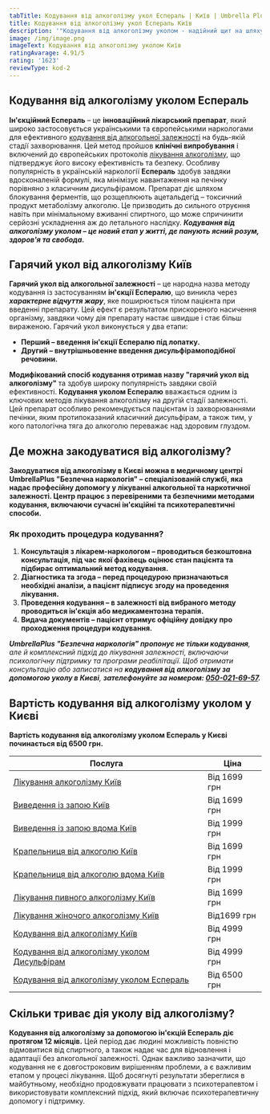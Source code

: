 ```yaml
---
tabTitle: Кодування від алкоголізму укол Еспераль | Київ | Umbrella Plus | Від 6500 грн
title: Кодування від алкоголізму укол Еспераль Київ
description: '"Кодування від алкоголізму уколом - надійний щит на шляху до тверезості!"'
image: /img/image.png
imageText: Кодування від алкоголізму уколом Київ
ratingAvarage: 4.91/5
rating: '1623'
reviewType: kod-2
---
```


## Кодування від алкоголізму уколом Еспераль

**Ін'єкційний Еспераль** – це **інноваційний лікарський препарат**, який широко застосовується українськими та європейськими наркологами для ефективного [кодування від алкогольної залежності](https://umbrella-plus.com.ua/uk/kiev/kodirovka-ot-alkogolia-kiev-ua/) на будь-якій стадії захворювання. Цей метод пройшов **клінічні випробування** і включений до європейських протоколів [лікування алкоголізму](https://umbrella-plus.com.ua/uk/kiev/likyvania-alkogolizmy-kiev/), що підтверджує його високу ефективність та безпеку. Особливу популярність в українській наркології **Еспераль** здобув завдяки вдосконаленій формулі, яка мінімізує навантаження на печінку порівняно з класичним дисульфірамом. Препарат діє шляхом блокування ферментів, що розщеплюють ацетальдегід – токсичний продукт метаболізму алкоголю. Це призводить до сильного отруєння навіть при мінімальному вживанні спиртного, що може спричинити серйозні ускладнення аж до летального наслідку. ***Кодування від алкоголізму уколом – це новий етап у житті, де панують ясний розум, здоров'я та свобода.***

## Гарячий укол від алкоголізму Київ

**Гарячий укол від алкогольної залежності** – це народна назва методу кодування із застосуванням **ін'єкції Еспералю**, що виникла через ***характерне відчуття жару***, яке поширюється тілом пацієнта при введенні препарату. Цей ефект є результатом прискореного насичення організму, завдяки чому дія препарату настає швидше і стає більш вираженою. Гарячий укол виконується у два етапи:

* **Перший – введення ін'єкції Еспералю під лопатку.**
* **Другий – внутрішньовенне введення дисульфірамоподібної речовини.**

**Модифікований спосіб кодування отримав назву "гарячий укол від алкоголізму"** та здобув широку популярність завдяки своїй ефективності. **Кодування уколом Еспералю** вважається одним із ключових методів лікування алкоголізму на другій стадії залежності. Цей препарат особливо рекомендується пацієнтам із захворюваннями печінки, яким протипоказаний класичний дисульфірам, а також тим, у кого патологічна тяга до алкоголю переважає над здоровим глуздом.

## Де можна закодуватися від алкоголізму?

**Закодуватися від алкоголізму в Києві можна в медичному центрі UmbrellaPlus "Безпечна наркологія" – спеціалізованій службі, яка надає професійну допомогу у лікуванні алкогольної та наркотичної залежності. Центр працює з перевіреними та безпечними методами кодування, включаючи сучасні ін'єкційні та психотерапевтичні способи.**

### Як проходить процедура кодування?

1. **Консультація з лікарем-наркологом – проводиться безкоштовна консультація, під час якої фахівець оцінює стан пацієнта та підбирає оптимальний метод кодування.**
2. **Діагностика та згода – перед процедурою призначаються необхідні аналізи, а пацієнт підписує згоду на проведення лікування.**
3. **Проведення кодування – в залежності від вибраного методу проводиться ін'єкція або медикаментозна терапія.**
4. **Видача документів – пацієнт отримує офіційну довідку про проходження процедури кодування.**

***UmbrellaPlus "Безпечна наркологія" пропонує не тільки кодування**, але й комплексний підхід до лікування залежності, включаючи психологічну підтримку та програми реабілітації. Щоб отримати консультацію або записатися на **кодування від алкоголізму за допомогою уколу в Києві**, **зателефонуйте за номером: [050-021-69-57](tel:0500216957).***

## Вартість кодування від алкоголізму уколом у Києві

**Вартість кодування від алкоголізму уколом Еспераль у Києві починається від 6500 грн.**

| Послуга                                                                                                                         | Ціна         |
| ------------------------------------------------------------------------------------------------------------------------------- | ------------ |
| [Лікування алкоголізму Київ](https://umbrella-plus.com.ua/uk/kiev/likyvania-alkogolizmy-kiev/)                                  | Від 1699 грн |
| [Виведення із запою Київ](https://umbrella-plus.com.ua/uk/kiev/vivod-iz-zapoia-kiev-ua/)                                        | Від 1699 грн |
| [Виведення із запою вдома Київ](https://umbrella-plus.com.ua/uk/kiev/vivod-iz-zapoia-na-domy-kiev-ua/)                          | Від 1999 грн |
| [Крапельниця від алкоголю Київ](https://umbrella-plus.com.ua/uk/kiev/kapelnica_ot_alkogola_kiev/)                               | Від 1699 грн |
| [Крапельниця від алкоголю вдома Київ](https://umbrella-plus.com.ua/uk/kiev/kapelnica_ot_alkogola_na_dom_kiev/)                  | Від 1999 грн |
| [Лікування пивного алкоголізму Київ](https://umbrella-plus.com.ua/uk/kiev/likyvania-pivnogo-alkogolizma-kyiv/)                  | Від 1699 грн |
| [Лікування жіночого алкоголізму Київ](https://umbrella-plus.com.ua/uk/kiev/likyvania-jenskogo-alkogolizma-kiev/)                | Від1699 грн  |
| [Кодування від алкоголізму Київ](https://umbrella-plus.com.ua/uk/kiev/kodirovka-ot-alkogolia-kiev-ua/)                          | Від 4999 грн |
| [Кодування від алкоголізму уколом Дисульфірам](https://umbrella-plus.com.ua/uk/kiev/kodirovka-ot-alkogolia-disulfiram-kiev-ua/) | Від 4999 грн |
| [Кодування від алкоголізму уколом Еспераль](https://umbrella-plus.com.ua/uk/kiev/kodirovka-ot-alkogolizma-espiarl-kiev-ua/)     | Від 6500 грн |

## Скільки триває дія уколу від алкоголізму?

**Кодування від алкоголізму за допомогою ін'єкцій Еспераль діє протягом 12 місяців.** Цей період дає людині можливість повністю відмовитися від спиртного, а також надає час для відновлення і адаптації без алкогольної залежності. Однак важливо зазначити, що кодування не є довгостроковим вирішенням проблеми, а є важливим етапом у процесі лікування. Щоб досягнуті результати збереглися в майбутньому, необхідно продовжувати працювати з психотерапевтом і використовувати комплексний підхід, який включає психотерапевтичну допомогу і підтримку.
